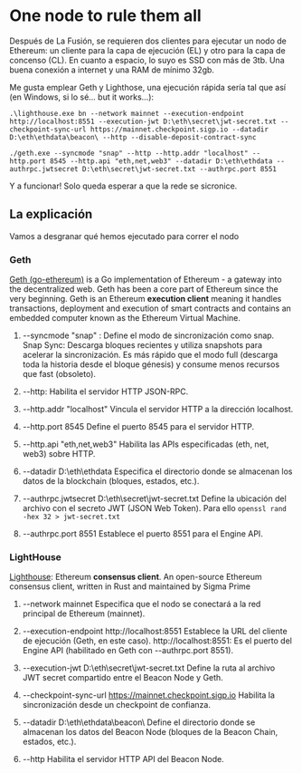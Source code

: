# One node to rule them all

Después de La Fusión, se requieren dos clientes para ejecutar un nodo de Ethereum: un cliente para la capa de ejecución (EL) y otro para  la capa de concenso (CL). En cuanto a espacio, lo suyo es SSD con más de 3tb. Una buena conexión a internet y una RAM de mínimo 32gb.

Me gusta emplear Geth y Lighthose, una ejecución rápida sería tal que así (en Windows, si lo sé... but it works...):

```
.\lighthouse.exe bn --network mainnet --execution-endpoint http://localhost:8551 --execution-jwt D:\eth\secret\jwt-secret.txt --checkpoint-sync-url https://mainnet.checkpoint.sigp.io --datadir D:\eth\ethdata\beacon\ --http --disable-deposit-contract-sync
 ```

 ```
 ./geth.exe --syncmode "snap" --http --http.addr "localhost" --http.port 8545 --http.api "eth,net,web3" --datadir D:\eth\ethdata --authrpc.jwtsecret D:\eth\secret\jwt-secret.txt --authrpc.port 8551
 ```


Y a funcionar! Solo queda esperar a que la rede se sicronice.

## La explicación

Vamos a desgranar qué hemos ejecutado para correr el nodo

### Geth

[Geth (go-ethereum)](https://geth.ethereum.org/) is a Go implementation of Ethereum - a gateway into the decentralized web. Geth has been a core part of Ethereum since the very beginning. Geth is an Ethereum **execution client** meaning it handles transactions, deployment and execution of smart contracts and contains an embedded computer known as the Ethereum Virtual Machine.

1. --syncmode "snap" : Define el modo de sincronización como snap. Snap Sync: Descarga bloques recientes y utiliza snapshots para acelerar la sincronización. Es más rápido que el modo full (descarga toda la historia desde el bloque génesis) y consume menos recursos que fast (obsoleto).

2. --http: Habilita el servidor HTTP JSON-RPC.

3. --http.addr "localhost" Vincula el servidor HTTP a la dirección localhost.

4. --http.port 8545 Define el puerto 8545 para el servidor HTTP.

5. --http.api "eth,net,web3" Habilita las APIs especificadas (eth, net, web3) sobre HTTP.

6. --datadir D:\eth\ethdata Especifica el directorio donde se almacenan los datos de la blockchain (bloques, estados, etc.).

7. --authrpc.jwtsecret D:\eth\secret\jwt-secret.txt Define la ubicación del archivo con el secreto JWT (JSON Web Token). Para ello  ```openssl rand -hex 32 > jwt-secret.txt```

9. --authrpc.port 8551 Establece el puerto 8551 para el Engine API.


### LightHouse

[Lighthouse](https://github.com/sigp/lighthouse): Ethereum **consensus client**. An open-source Ethereum consensus client, written in Rust and maintained by Sigma Prime

1. --network mainnet Especifica que el nodo se conectará a la red principal de Ethereum (mainnet).

2. --execution-endpoint http://localhost:8551 Establece la URL del cliente de ejecución (Geth, en este caso). http://localhost:8551: Es el puerto del Engine API (habilitado en Geth con --authrpc.port 8551).

3. --execution-jwt D:\eth\secret\jwt-secret.txt Define la ruta al archivo JWT secret compartido entre el Beacon Node y Geth.

4. --checkpoint-sync-url https://mainnet.checkpoint.sigp.io Habilita la sincronización desde un checkpoint de confianza.

5. --datadir D:\eth\ethdata\beacon\ Define el directorio donde se almacenan los datos del Beacon Node (bloques de la Beacon Chain, estados, etc.).

6. --http Habilita el servidor HTTP API del Beacon Node.
